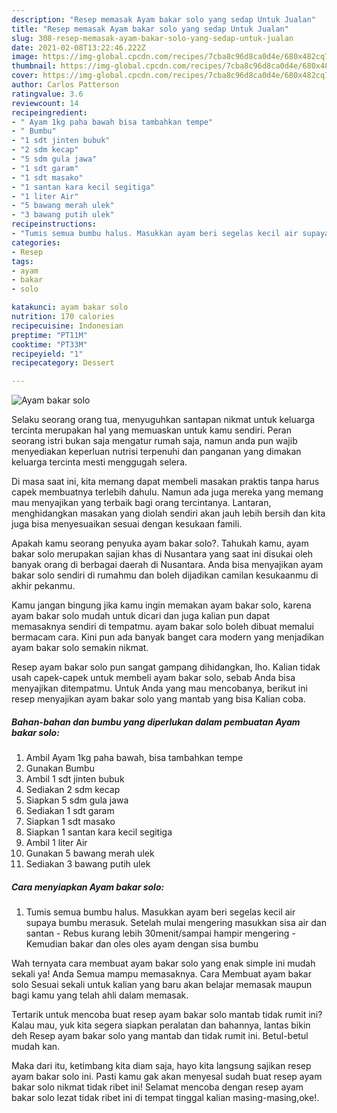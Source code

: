 ```yaml
---
description: "Resep memasak Ayam bakar solo yang sedap Untuk Jualan"
title: "Resep memasak Ayam bakar solo yang sedap Untuk Jualan"
slug: 308-resep-memasak-ayam-bakar-solo-yang-sedap-untuk-jualan
date: 2021-02-08T13:22:46.222Z
image: https://img-global.cpcdn.com/recipes/7cba8c96d8ca0d4e/680x482cq70/ayam-bakar-solo-foto-resep-utama.jpg
thumbnail: https://img-global.cpcdn.com/recipes/7cba8c96d8ca0d4e/680x482cq70/ayam-bakar-solo-foto-resep-utama.jpg
cover: https://img-global.cpcdn.com/recipes/7cba8c96d8ca0d4e/680x482cq70/ayam-bakar-solo-foto-resep-utama.jpg
author: Carlos Patterson
ratingvalue: 3.6
reviewcount: 14
recipeingredient:
- " Ayam 1kg paha bawah bisa tambahkan tempe"
- " Bumbu"
- "1 sdt jinten bubuk"
- "2 sdm kecap"
- "5 sdm gula jawa"
- "1 sdt garam"
- "1 sdt masako"
- "1 santan kara kecil segitiga"
- "1 liter Air"
- "5 bawang merah ulek"
- "3 bawang putih ulek"
recipeinstructions:
- "Tumis semua bumbu halus. Masukkan ayam beri segelas kecil air supaya bumbu merasuk. Setelah mulai mengering masukkan sisa air dan santan Rebus kurang lebih 30menit/sampai hampir mengering Kemudian bakar dan oles oles ayam dengan sisa bumbu"
categories:
- Resep
tags:
- ayam
- bakar
- solo

katakunci: ayam bakar solo 
nutrition: 170 calories
recipecuisine: Indonesian
preptime: "PT11M"
cooktime: "PT33M"
recipeyield: "1"
recipecategory: Dessert

---
```



![Ayam bakar solo](https://img-global.cpcdn.com/recipes/7cba8c96d8ca0d4e/680x482cq70/ayam-bakar-solo-foto-resep-utama.jpg)

Selaku seorang orang tua, menyuguhkan santapan nikmat untuk keluarga tercinta merupakan hal yang memuaskan untuk kamu sendiri. Peran seorang istri bukan saja mengatur rumah saja, namun anda pun wajib menyediakan keperluan nutrisi terpenuhi dan panganan yang dimakan keluarga tercinta mesti menggugah selera.

Di masa  saat ini, kita memang dapat membeli masakan praktis tanpa harus capek membuatnya terlebih dahulu. Namun ada juga mereka yang memang mau menyajikan yang terbaik bagi orang tercintanya. Lantaran, menghidangkan masakan yang diolah sendiri akan jauh lebih bersih dan kita juga bisa menyesuaikan sesuai dengan kesukaan famili. 



Apakah kamu seorang penyuka ayam bakar solo?. Tahukah kamu, ayam bakar solo merupakan sajian khas di Nusantara yang saat ini disukai oleh banyak orang di berbagai daerah di Nusantara. Anda bisa menyajikan ayam bakar solo sendiri di rumahmu dan boleh dijadikan camilan kesukaanmu di akhir pekanmu.

Kamu jangan bingung jika kamu ingin memakan ayam bakar solo, karena ayam bakar solo mudah untuk dicari dan juga kalian pun dapat memasaknya sendiri di tempatmu. ayam bakar solo boleh dibuat memalui bermacam cara. Kini pun ada banyak banget cara modern yang menjadikan ayam bakar solo semakin nikmat.

Resep ayam bakar solo pun sangat gampang dihidangkan, lho. Kalian tidak usah capek-capek untuk membeli ayam bakar solo, sebab Anda bisa menyajikan ditempatmu. Untuk Anda yang mau mencobanya, berikut ini resep menyajikan ayam bakar solo yang mantab yang bisa Kalian coba.

<!--inarticleads1-->

##### Bahan-bahan dan bumbu yang diperlukan dalam pembuatan Ayam bakar solo:

1. Ambil  Ayam 1kg paha bawah, bisa tambahkan tempe
1. Gunakan  Bumbu
1. Ambil 1 sdt jinten bubuk
1. Sediakan 2 sdm kecap
1. Siapkan 5 sdm gula jawa
1. Sediakan 1 sdt garam
1. Siapkan 1 sdt masako
1. Siapkan 1 santan kara kecil segitiga
1. Ambil 1 liter Air
1. Gunakan 5 bawang merah ulek
1. Sediakan 3 bawang putih ulek




<!--inarticleads2-->

##### Cara menyiapkan Ayam bakar solo:

1. Tumis semua bumbu halus. Masukkan ayam beri segelas kecil air supaya bumbu merasuk. Setelah mulai mengering masukkan sisa air dan santan - Rebus kurang lebih 30menit/sampai hampir mengering - Kemudian bakar dan oles oles ayam dengan sisa bumbu




Wah ternyata cara membuat ayam bakar solo yang enak simple ini mudah sekali ya! Anda Semua mampu memasaknya. Cara Membuat ayam bakar solo Sesuai sekali untuk kalian yang baru akan belajar memasak maupun bagi kamu yang telah ahli dalam memasak.

Tertarik untuk mencoba buat resep ayam bakar solo mantab tidak rumit ini? Kalau mau, yuk kita segera siapkan peralatan dan bahannya, lantas bikin deh Resep ayam bakar solo yang mantab dan tidak rumit ini. Betul-betul mudah kan. 

Maka dari itu, ketimbang kita diam saja, hayo kita langsung sajikan resep ayam bakar solo ini. Pasti kamu gak akan menyesal sudah buat resep ayam bakar solo nikmat tidak ribet ini! Selamat mencoba dengan resep ayam bakar solo lezat tidak ribet ini di tempat tinggal kalian masing-masing,oke!.

